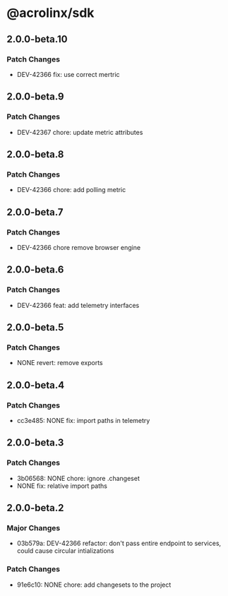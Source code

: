 # @acrolinx/sdk

## 2.0.0-beta.10

### Patch Changes

- DEV-42366 fix: use correct mertric

## 2.0.0-beta.9

### Patch Changes

- DEV-42367 chore: update metric attributes

## 2.0.0-beta.8

### Patch Changes

- DEV-42366 chore: add polling metric

## 2.0.0-beta.7

### Patch Changes

- DEV-42366 chore remove browser engine

## 2.0.0-beta.6

### Patch Changes

- DEV-42366 feat: add telemetry interfaces

## 2.0.0-beta.5

### Patch Changes

- NONE revert: remove exports

## 2.0.0-beta.4

### Patch Changes

- cc3e485: NONE fix: import paths in telemetry

## 2.0.0-beta.3

### Patch Changes

- 3b06568: NONE chore: ignore .changeset
- NONE fix: relative import paths

## 2.0.0-beta.2

### Major Changes

- 03b579a: DEV-42366 refactor: don't pass entire endpoint to services, could cause circular intializations

### Patch Changes

- 91e6c10: NONE chore: add changesets to the project
